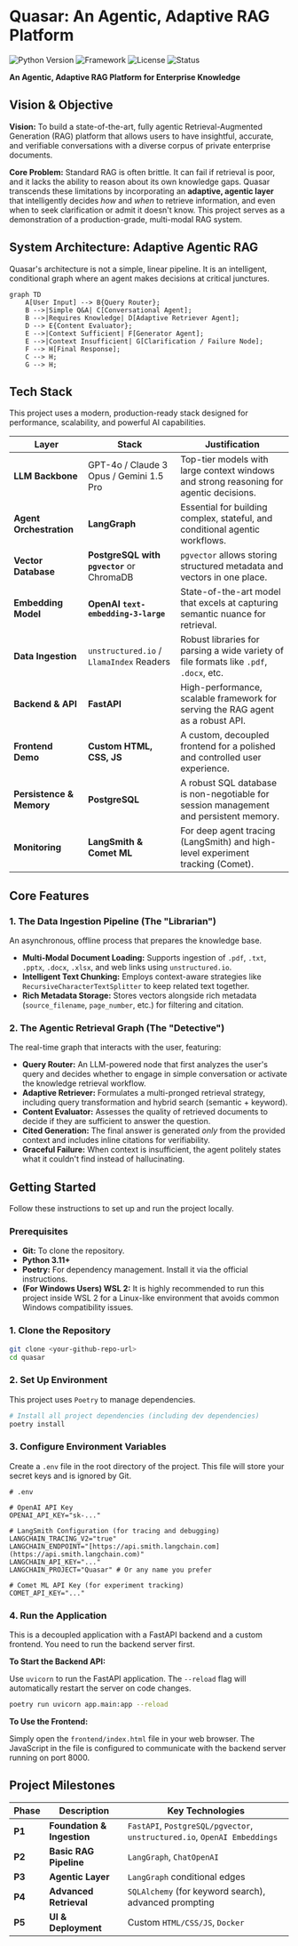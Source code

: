 # Quasar: An Agentic, Adaptive RAG Platform

![Python Version](https://img.shields.io/badge/python-3.11+-blue.svg)
![Framework](https://img.shields.io/badge/Framework-FastAPI-green.svg)
![License](https://img.shields.io/badge/License-MIT-yellow.svg)
![Status](https://img.shields.io/badge/Status-In%20Development-orange.svg)

**An Agentic, Adaptive RAG Platform for Enterprise Knowledge**

##  Vision & Objective

**Vision:** To build a state-of-the-art, fully agentic Retrieval-Augmented Generation (RAG) platform that allows users to have insightful, accurate, and verifiable conversations with a diverse corpus of private enterprise documents.

**Core Problem:** Standard RAG is often brittle. It can fail if retrieval is poor, and it lacks the ability to reason about its own knowledge gaps. Quasar transcends these limitations by incorporating an **adaptive, agentic layer** that intelligently decides _how_ and _when_ to retrieve information, and even when to seek clarification or admit it doesn't know. This project serves as a demonstration of a production-grade, multi-modal RAG system.

##  System Architecture: Adaptive Agentic RAG

Quasar's architecture is not a simple, linear pipeline. It is an intelligent, conditional graph where an agent makes decisions at critical junctures.

```mermaid
graph TD
    A[User Input] --> B{Query Router};
    B -->|Simple Q&A| C[Conversational Agent];
    B -->|Requires Knowledge| D[Adaptive Retriever Agent];
    D --> E{Content Evaluator};
    E -->|Context Sufficient| F[Generator Agent];
    E -->|Context Insufficient| G[Clarification / Failure Node];
    F --> H[Final Response];
    C --> H;
    G --> H;
```


##  Tech Stack

This project uses a modern, production-ready stack designed for performance, scalability, and powerful AI capabilities.

| Layer                   | Stack                                     | Justification                                                                              |
| ----------------------- | ----------------------------------------- | ------------------------------------------------------------------------------------------ |
|  **LLM Backbone** | GPT-4o / Claude 3 Opus / Gemini 1.5 Pro   | Top-tier models with large context windows and strong reasoning for agentic decisions.      |
|  **Agent Orchestration** | **LangGraph** | Essential for building complex, stateful, and conditional agentic workflows.                |
|  **Vector Database** | **PostgreSQL with `pgvector`** or ChromaDB | `pgvector` allows storing structured metadata and vectors in one place.                    |
|  **Embedding Model** | **OpenAI `text-embedding-3-large`** | State-of-the-art model that excels at capturing semantic nuance for retrieval. |
|  **Data Ingestion** | `unstructured.io` / `LlamaIndex` Readers  | Robust libraries for parsing a wide variety of file formats like `.pdf`, `.docx`, etc.  |
|  **Backend & API** | **FastAPI** | High-performance, scalable framework for serving the RAG agent as a robust API.     |
|  **Frontend Demo** | **Custom HTML, CSS, JS** | A custom, decoupled frontend for a polished and controlled user experience.                |
|  **Persistence & Memory** | **PostgreSQL** | A robust SQL database is non-negotiable for session management and persistent memory. |
|  **Monitoring** | **LangSmith & Comet ML** | For deep agent tracing (LangSmith) and high-level experiment tracking (Comet).             |

##  Core Features

### 1. The Data Ingestion Pipeline (The "Librarian")
An asynchronous, offline process that prepares the knowledge base.
-   **Multi-Modal Document Loading:** Supports ingestion of `.pdf`, `.txt`, `.pptx`, `.docx`, `.xlsx`, and web links using `unstructured.io`.
-   **Intelligent Text Chunking:** Employs context-aware strategies like `RecursiveCharacterTextSplitter` to keep related text together.
-   **Rich Metadata Storage:** Stores vectors alongside rich metadata (`source_filename`, `page_number`, etc.) for filtering and citation.

### 2. The Agentic Retrieval Graph (The "Detective")
The real-time graph that interacts with the user, featuring:
-   **Query Router:** An LLM-powered node that first analyzes the user's query and decides whether to engage in simple conversation or activate the knowledge retrieval workflow.
-   **Adaptive Retriever:** Formulates a multi-pronged retrieval strategy, including query transformation and hybrid search (semantic + keyword).
-   **Content Evaluator:** Assesses the quality of retrieved documents to decide if they are sufficient to answer the question.
-   **Cited Generation:** The final answer is generated *only* from the provided context and includes inline citations for verifiability.
-   **Graceful Failure:** When context is insufficient, the agent politely states what it couldn't find instead of hallucinating.

##  Getting Started

Follow these instructions to set up and run the project locally.

### Prerequisites

-   **Git:** To clone the repository.
-   **Python 3.11+**
-   **Poetry:** For dependency management. Install it via the official instructions.
-   **(For Windows Users) WSL 2:** It is highly recommended to run this project inside WSL 2 for a Linux-like environment that avoids common Windows compatibility issues.

### 1. Clone the Repository

```bash
git clone <your-github-repo-url>
cd quasar
```

### 2. Set Up Environment

This project uses `Poetry` to manage dependencies.

```bash
# Install all project dependencies (including dev dependencies)
poetry install
```

### 3. Configure Environment Variables

Create a `.env` file in the root directory of the project. This file will store your secret keys and is ignored by Git.

```
# .env

# OpenAI API Key
OPENAI_API_KEY="sk-..."

# LangSmith Configuration (for tracing and debugging)
LANGCHAIN_TRACING_V2="true"
LANGCHAIN_ENDPOINT="[https://api.smith.langchain.com](https://api.smith.langchain.com)"
LANGCHAIN_API_KEY="..."
LANGCHAIN_PROJECT="Quasar" # Or any name you prefer

# Comet ML API Key (for experiment tracking)
COMET_API_KEY="..."
```

### 4. Run the Application

This is a decoupled application with a FastAPI backend and a custom frontend. You need to run the backend server first.

**To Start the Backend API:**

Use `uvicorn` to run the FastAPI application. The `--reload` flag will automatically restart the server on code changes.

```bash
poetry run uvicorn app.main:app --reload
```


**To Use the Frontend:**

Simply open the `frontend/index.html` file in your web browser. The JavaScript in the file is configured to communicate with the backend server running on port 8000.

##  Project Milestones

| Phase | Description                                                                    | Key Technologies                                                    |
| ----- | ------------------------------------------------------------------------------ | ------------------------------------------------------------------- |
| **P1** | **Foundation & Ingestion**                                               | `FastAPI`, `PostgreSQL/pgvector`, `unstructured.io`, `OpenAI Embeddings` |
| **P2** | **Basic RAG Pipeline**                                                   | `LangGraph`, `ChatOpenAI`                                               |
| **P3** | **Agentic Layer**                                                        | `LangGraph` conditional edges                                         |
| **P4** | **Advanced Retrieval**                                                   | `SQLAlchemy` (for keyword search), advanced prompting               |
| **P5** | **UI & Deployment**                                                      | Custom `HTML/CSS/JS`, `Docker`                                          |

```